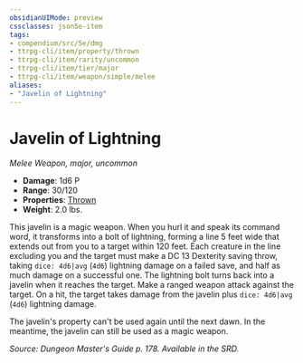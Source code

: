 ```yaml
---
obsidianUIMode: preview
cssclasses: json5e-item
tags:
- compendium/src/5e/dmg
- ttrpg-cli/item/property/thrown
- ttrpg-cli/item/rarity/uncommon
- ttrpg-cli/item/tier/major
- ttrpg-cli/item/weapon/simple/melee
aliases: 
- "Javelin of Lightning"
---
```

# Javelin of Lightning
*Melee Weapon, major, uncommon*  

- **Damage**: 1d6 P
- **Range**: 30/120
- **Properties**: [Thrown](/compendium/rules/item-properties.md#Thrown)
- **Weight**: 2.0 lbs.

This javelin is a magic weapon. When you hurl it and speak its command word, it transforms into a bolt of lightning, forming a line 5 feet wide that extends out from you to a target within 120 feet. Each creature in the line excluding you and the target must make a DC 13 Dexterity saving throw, taking `dice: 4d6|avg` (`4d6`) lightning damage on a failed save, and half as much damage on a successful one. The lightning bolt turns back into a javelin when it reaches the target. Make a ranged weapon attack against the target. On a hit, the target takes damage from the javelin plus `dice: 4d6|avg` (`4d6`) lightning damage.

The javelin's property can't be used again until the next dawn. In the meantime, the javelin can still be used as a magic weapon.

*Source: Dungeon Master's Guide p. 178. Available in the SRD.*